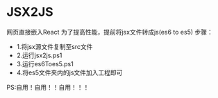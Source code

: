 # JSX2JS
网页直接嵌入React 为了提高性能，提前将jsx文件转成js(es6 to es5)
步骤：
* 1.将jsx源文件复制至src文件
* 2.运行jsx2js.ps1
* 3.运行es6Toes5.ps1
* 4.将es5文件夹内的js文件加入工程即可  

PS:自用！自用！！自用！！！
